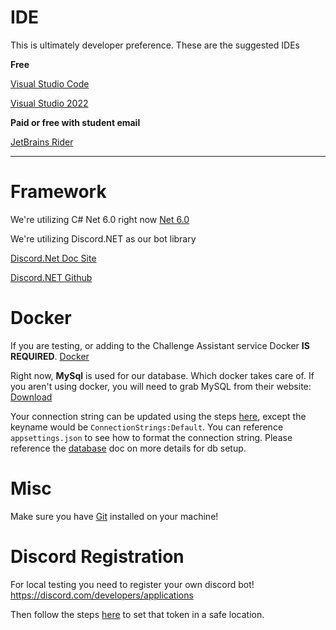 # IDE

This is ultimately developer preference. These are the suggested IDEs 

**Free**

[Visual Studio Code](https://code.visualstudio.com/download)

[Visual Studio 2022](https://visualstudio.microsoft.com/vs/)

**Paid or free with student email**

[JetBrains Rider](https://www.jetbrains.com/rider/download/#section=windows)

-----

# Framework
We're utilizing C# Net 6.0 right now
[Net 6.0](https://dotnet.microsoft.com/en-us/download/dotnet/6.0)

We're utilizing Discord.NET as our bot library

[Discord.Net Doc Site](https://discordnet.dev/)

[Discord.NET Github](https://github.com/discord-net/Discord.Net)

# Docker
If you are testing, or adding to the Challenge Assistant service Docker **IS REQUIRED**. 
[Docker](https://docs.docker.com/get-docker/)

Right now, **MySql** is used for our database. Which docker takes care of. If you aren't using docker, you will need to grab MySQL from their website: 
[Download](https://dev.mysql.com/downloads/mysql/)

Your connection string can be updated using the steps [here](settings.md), except the keyname would be `ConnectionStrings:Default`. You can reference `appsettings.json` to see how to format the connection string. Please reference the [database](database.md) doc on more details for db setup.

# Misc
Make sure you have [Git](https://git-scm.com/downloads) installed on your machine!

# Discord Registration

For local testing you need to register your own discord bot! https://discord.com/developers/applications

Then follow the steps [here](settings.md) to set that token in a safe location.

